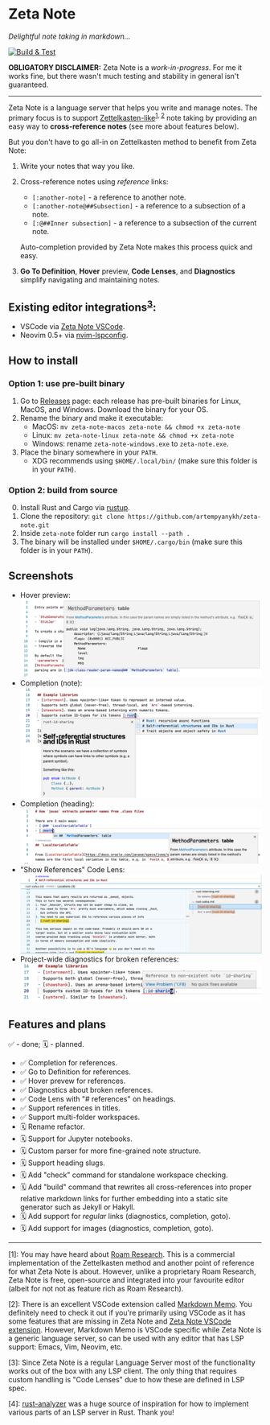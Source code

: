 # Zeta Note 

_Delightful note taking in markdown..._

[![Build & Test](https://github.com/artempyanykh/zeta-note/actions/workflows/push.yml/badge.svg?branch=main)](https://github.com/artempyanykh/zeta-note/actions/workflows/push.yml)

**OBLIGATORY DISCLAIMER:**
Zeta Note is a _work-in-progress_. For me it works fine, but there wasn't
much testing and stability in general isn't guaranteed.

---

Zeta Note is a language server that helps you write and manage notes. The
primary focus is to support [Zettelkasten-like][zettel-wiki]<sup>[1](#fn1), [2](#fn2)</sup> note
taking by providing an easy way to **cross-reference notes** (see more about
features below).

But you don't have to go all-in on Zettelkasten method to benefit from Zeta Note:
1. Write your notes that way you like.
2. Cross-reference notes using _reference_ links:
   - `[:another-note]` - a reference to another note.
   - `[:another-note@##Subsection]` - a reference to a subsection of a note.
   - `[:@##Inner subsection]` - a reference to a subsection of the current note.

   Auto-completion provided by Zeta Note makes this process quick and easy.
3. **Go To Definition**, **Hover** preview, **Code Lenses**, and
   **Diagnostics** simplify navigating and maintaining notes.

## Existing editor integrations<sup>[3](#fn3)</sup>:

- VSCode via [Zeta Note VSCode][zn-vscode].
- Neovim 0.5+ via [nvim-lspconfig](https://github.com/neovim/nvim-lspconfig/blob/master/CONFIG.md#zeta_note).

## How to install

### Option 1: use pre-built binary

1. Go to [Releases](https://github.com/artempyanykh/zeta-note/releases) page: each release has pre-built binaries for Linux, MacOS, and Windows. Download the binary for your OS.
2. Rename the binary and make it executable:
    * MacOS: `mv zeta-note-macos zeta-note && chmod +x zeta-note`
    * Linux: `mv zeta-note-linux zeta-note && chmod +x zeta-note`
    * Windows: rename `zeta-note-windows.exe` to `zeta-note.exe`.
3. Place the binary somewhere in your `PATH`. 
    * XDG recommends using `$HOME/.local/bin/` (make sure this folder is in your `PATH`).

### Option 2: build from source
0. Install Rust and Cargo via [rustup](https://rustup.rs/).
1. Clone the repository: `git clone https://github.com/artempyanykh/zeta-note.git`
2. Inside `zeta-note` folder run `cargo install --path .`
3. The binary will be installed under `$HOME/.cargo/bin` (make sure this folder is in your `PATH`).

## Screenshots

- Hover preview:
  ![Hover](assets/readme/hover.png)
- Completion (note):
  ![Completion for note](assets/readme/completion-note.png)
- Completion (heading):
  ![Completion for heading](assets/readme/completion-heading.png)
- "Show References" Code Lens:
  ![Show references code lens](assets/readme/code-lens-show-refs.png)
- Project-wide diagnostics for broken references:
  ![Diagnostics](assets/readme/diagnostics.png)

## Features and plans

✅ - done; 🗓 - planned.

- ✅ Completion for references.
- ✅ Go to Definition for references.
- ✅ Hover prevew for references.
- ✅ Diagnostics about broken references.
- ✅ Code Lens with "# references" on headings.
- ✅ Support references in titles.
- ✅ Support multi-folder workspaces.
- 🗓 Rename refactor.
- 🗓 Support for Jupyter notebooks.
- 🗓 Custom parser for more fine-grained note structure.
- 🗓 Support heading slugs.
- 🗓 Add "check" command for standalone workspace checking.
- 🗓 Add "build" command that rewrites all cross-references into proper
  relative markdown links for further embedding into a static site generator
  such as Jekyll or Hakyll.
- 🗓 Add support for _regular_ links (diagnostics, completion, goto).
- 🗓 Add support for images (diagnostics, completion, goto).

---

<span id="fn1">\[1\]</span>: You may have heard about [Roam Research][roam]. This is a commercial
implementation of the Zettelkasten method and another point of reference for
what Zeta Note is about. However, unlike a proprietary Roam Research, Zeta
Note is free, open-source and integrated into your favourite editor (albeit
for not not as feature rich as Roam Research).

<span id="fn2">\[2\]</span>: There is an excellent VSCode extension called [Markdown
Memo][md-memo]. You definitely need to check it out if you're primarily using
VSCode as it has some features that are missing in Zeta Note and [Zeta Note
VSCode extension][zn-vscode]. However, Markdown Memo is VSCode specific while
Zeta Note is a generic language server, so can be used with any editor that
has LSP support: Emacs, Vim, Neovim, etc.

<span id="fn3">\[3\]</span>: Since Zeta Note is a regular Language Server most of the functionality
works out of the box with any LSP client. The only thing that requires custom
handling is "Code Lenses" due to how these are defined in LSP spec.

<span id="fn4">\[4\]</span>: [rust-analyzer](https://github.com/rust-analyzer/rust-analyzer) was a huge
source of inspiration for how to implement various parts of an LSP server in Rust. Thank you!

[zettel-wiki]: https://en.wikipedia.org/wiki/Zettelkasten
[roam]: https://roamresearch.com
[md-memo]: https://github.com/svsool/vscode-memo
[zn-vscode]: https://github.com/artempyanykh/zeta-note-vscode